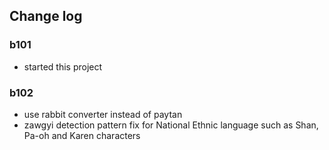 ## Change log

### b101
* started this project

### b102
* use rabbit converter instead of paytan
* zawgyi detection pattern fix for National Ethnic language such as Shan, Pa-oh and Karen characters